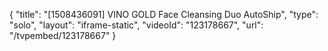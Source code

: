 {
    "title": "[1508436091] VINO GOLD Face Cleansing Duo  AutoShip",
    "type": "solo",
    "layout": "iframe-static",
    "videoId": "123178667",
    "url": "\/tvpembed\/123178667"
}